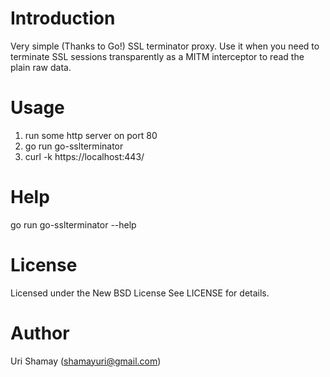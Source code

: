 Introduction
================

Very simple (Thanks to Go!) SSL terminator proxy.
Use it when you need to terminate SSL sessions transparently as a MITM interceptor to read the plain raw data.


Usage
================

1. run some http server on port 80
2. go run go-sslterminator
3. curl -k https://localhost:443/


Help
================

go run go-sslterminator --help


License
================

Licensed under the New BSD License See LICENSE for details.


Author
================

Uri Shamay (shamayuri@gmail.com)
